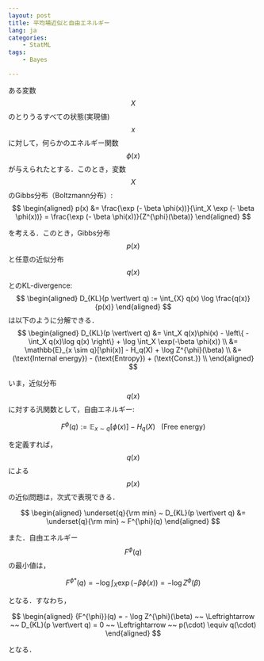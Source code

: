 ```yaml
---
layout: post
title: 平均場近似と自由エネルギー
lang: ja
categories:
    - StatML
tags:
    - Bayes

---
```








ある変数$$X$$のとりうるすべての状態(実現値)$$x$$に対して，何らかのエネルギー関数$$\phi(x)$$が与えられたとする．このとき，変数$$X$$のGibbs分布（Boltzmann分布）:
$$
\begin{aligned}
p(x) 
&= \frac{\exp (- \beta \phi(x))}{\int_X \exp (- \beta \phi(x))} 
= \frac{\exp (- \beta \phi(x))}{Z^{\phi}(\beta)}
\end{aligned}
$$

を考える．このとき，Gibbs分布$$p(x)$$と任意の近似分布$$q(x)$$とのKL-divergence:
$$
\begin{aligned}
D_{KL}(p \vert\vert q) := \int_{X} q(x) \log \frac{q(x)}{p(x)} 
\end{aligned}
$$
は以下のように分解できる．
$$
\begin{aligned}
D_{KL}(p \vert\vert q) 
&= \int_X q(x)\phi(x) - \left\{ - \int_X q(x)\log q(x) \right\} + \log \int_X \exp(-\beta \phi(x)) \\
&= \mathbb{E}_{x \sim q}[\phi(x)] - H_q(X) + \log Z^{\phi}(\beta) \\
&= (\text{Internal energy}) - (\text{Entropy}) + (\text{Const.}) \\
\end{aligned}
$$

いま，近似分布$$q(x)$$に対する汎関数として，自由エネルギー:

$$
F^{\phi}(q) := \mathbb{E}_{x \sim q}[\phi(x)] - H_q(X) ~~~ (\text{Free energy})
$$

を定義すれば，$$q(x)$$による$$p(x)$$の近似問題は，次式で表現できる．

$$
\begin{aligned}
\underset{q}{\rm min} ~ D_{KL}(p \vert\vert q) &= 
\underset{q}{\rm min} ~ F^{\phi}(q)
\end{aligned}
$$

また．自由エネルギー$$F^{\phi}(q)$$の最小値は，

$$
{F^{\phi}}^{*}(q) = - \log \int_X \exp (-\beta \phi(x)) = - \log Z^{\phi}(\beta)
$$

となる．すなわち，

$$
\begin{aligned}
{F^{\phi}}(q) 
= - \log Z^{\phi}(\beta) 
~~ \Leftrightarrow ~~ 
D_{KL}(p \vert\vert q) = 0
~~ \Leftrightarrow ~~ 
p(\cdot) \equiv	 q(\cdot)
\end{aligned}
$$

となる．